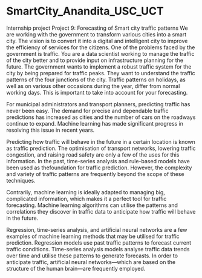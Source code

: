 # SmartCity_Anandita_USC_UCT
Internship project
Project 9: Forecasting of Smart city traffic patterns 
We are working with the government to transform various cities into a smart city. The vision is to convert it into a digital and intelligent city to
improve the efficiency of services for the citizens. One of the problems faced by the government is traffic. You are a data scientist working to manage
the traffic of the city better and to provide input on infrastructure planning for the future. 
The government wants to implement a robust traffic system for the city by being prepared for traffic peaks. They want to understand the traffic patterns 
of the four junctions of the city. Traffic patterns on holidays, as well as on various other occasions during the year, differ from normal working days. 
This is important to take into account for your forecasting.

For municipal administrators and transport planners, predicting traffic has never been easy. The demand for precise and dependable traffic predictions has increased
as cities and the number of cars on the roadways continue to expand. Machine learning has made significant progress in resolving this issue in recent years.

Predicting how traffic will behave in the future in a certain location is known as traffic prediction. The optimisation of transport networks, 
lowering traffic congestion, and raising road safety are only a few of the uses for this information. In the past, time-series analysis and rule-based 
models have been used as thefoundation for traffic prediction. However, the complexity and variety of traffic patterns are frequently beyond the scope of these techniques.

Contrarily, machine learning is ideally adapted to managing big, complicated information, which makes it a perfect tool for traffic forecasting. Machine learning algorithms can utilise the patterns and correlations they discover in traffic data to anticipate how traffic will behave in the future.

Regression, time-series analysis, and artificial neural networks are a few examples of machine learning methods that may be utilised for traffic prediction.
Regression models use past traffic patterns to forecast current traffic conditions. Time-series analysis models analyse traffic data trends over time and utilise 
these patterns to generate forecasts. In order to anticipate traffic, artificial neural networks—which are based on the structure of the human brain—are frequently 
employed.
